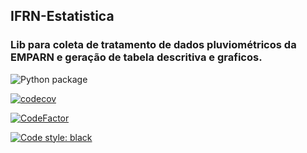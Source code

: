 ## IFRN-Estatistica
### Lib para coleta de tratamento de dados pluviométricos da EMPARN e geração de tabela descritiva e graficos.

![Python package](https://github.com/hadtrindade/ifrn-estatistica/workflows/Python%20package/badge.svg)

[![codecov](https://codecov.io/gh/hadtrindade/ifrn-estatistica/branch/main/graph/badge.svg?token=ogog9oHYm6)](https://codecov.io/gh/hadtrindade/ifrn-estatistica)

[![CodeFactor](https://www.codefactor.io/repository/github/hadtrindade/ifrn-estatistica/badge)](https://www.codefactor.io/repository/github/hadtrindade/ifrn-estatistica)

[![Code style: black](https://img.shields.io/badge/code%20style-black-000000.svg)](https://github.com/psf/black)